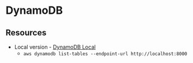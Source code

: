 # DynamoDB

## Resources
* Local version - [DynamoDB Local](https://docs.aws.amazon.com/amazondynamodb/latest/developerguide/DynamoDBLocal.html)
    * `aws dynamodb list-tables --endpoint-url http://localhost:8000`
